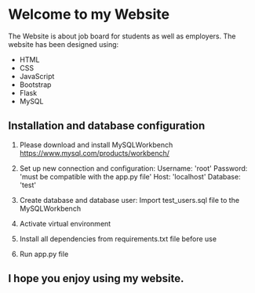 # Welcome to my Website #

The Website is about job board for students as well as employers.
The website has been designed using:
* HTML
* CSS
* JavaScript
* Bootstrap
* Flask
* MySQL 


## Installation and database configuration


1. Please download and install MySQLWorkbench https://www.mysql.com/products/workbench/

2. Set up new connection and configuration:
    Username: 'root'
    Password: 'must be compatible with the app.py file'
    Host: 'localhost'
    Database: 'test'



3. Create database and database user:
    Import test_users.sql file to the MySQLWorkbench

4. Activate virtual environment 

5. Install all dependencies from requirements.txt file before use

6. Run app.py file 



## I hope you enjoy using my website.